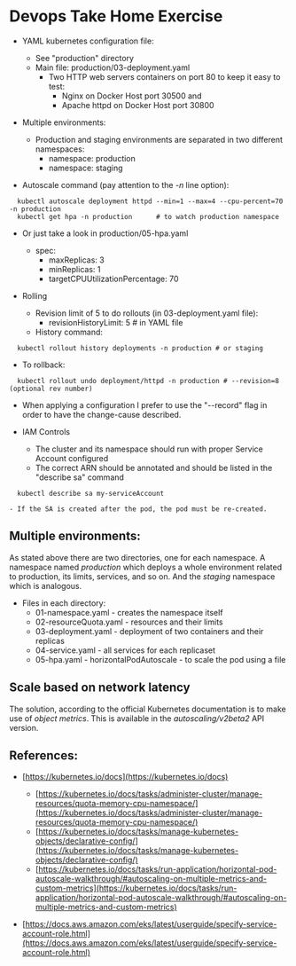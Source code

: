 # Devops Take Home Exercise

- YAML kubernetes configuration file:
  - See "production" directory
  - Main file: production/03-deployment.yaml
    - Two HTTP web servers containers on port 80 to keep it easy to test: 
      - Nginx on Docker Host port 30500 and 
      - Apache httpd on Docker Host port 30800

- Multiple environments:
  - Production and staging environments are separated in two different namespaces:
    - namespace: production
    - namespace: staging

- Autoscale command (pay attention to the *-n* line option):
```
  kubectl autoscale deployment httpd --min=1 --max=4 --cpu-percent=70 -n production
  kubectl get hpa -n production      # to watch production namespace
```
  - Or just take a look in production/05-hpa.yaml
    - spec:
      - maxReplicas: 3
      - minReplicas: 1
      - targetCPUUtilizationPercentage: 70

- Rolling
  - Revision limit of 5 to do rollouts (in 03-deployment.yaml file): 
    - revisionHistoryLimit: 5   # in YAML file
  - History command:
```
  kubectl rollout history deployments -n production # or staging
```
  - To rollback:
```
  kubectl rollout undo deployment/httpd -n production # --revision=8 (optional rev number)
```
  - When applying a configuration I prefer to use the "--record" flag in order to have the change-cause described.

- IAM Controls
  - The cluster and its namespace should run with proper Service Account configured
  - The correct ARN should be annotated and should be listed in the "describe sa" command
```
  kubectl describe sa my-serviceAccount
```
    - If the SA is created after the pod, the pod must be re-created.


## Multiple environments:

As stated above there are two directories, one for each namespace. A namespace named *production* 
which deploys a whole environment related to production, its limits, services, and so on. And the
*staging* namespace which is analogous.

  - Files in each directory:
    - 01-namespace.yaml - creates the namespace itself
    - 02-resourceQuota.yaml - resources and their limits
    - 03-deployment.yaml - deployment of two containers and their replicas
    - 04-service.yaml - all services for each replicaset
    - 05-hpa.yaml - horizontalPodAutoscale - to scale the pod using a file

## Scale based on network latency

The solution, according to the official Kubernetes documentation is to make use
of _object metrics_. This is available in the *autoscaling/v2beta2* API version.

## References:

 - [https://kubernetes.io/docs](https://kubernetes.io/docs)
   - [https://kubernetes.io/docs/tasks/administer-cluster/manage-resources/quota-memory-cpu-namespace/](https://kubernetes.io/docs/tasks/administer-cluster/manage-resources/quota-memory-cpu-namespace/)
   - [https://kubernetes.io/docs/tasks/manage-kubernetes-objects/declarative-config/](https://kubernetes.io/docs/tasks/manage-kubernetes-objects/declarative-config/)
   - [https://kubernetes.io/docs/tasks/run-application/horizontal-pod-autoscale-walkthrough/#autoscaling-on-multiple-metrics-and-custom-metrics](https://kubernetes.io/docs/tasks/run-application/horizontal-pod-autoscale-walkthrough/#autoscaling-on-multiple-metrics-and-custom-metrics)

 - [https://docs.aws.amazon.com/eks/latest/userguide/specify-service-account-role.html](https://docs.aws.amazon.com/eks/latest/userguide/specify-service-account-role.html)

